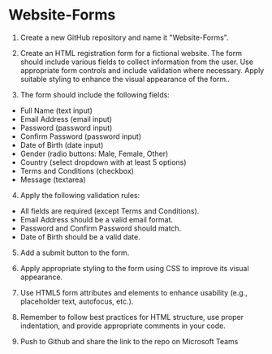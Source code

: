 # Website-Forms

1. Create a new GitHub repository and name it "Website-Forms".

2. Create an HTML registration form for a fictional website. 
The form should include various fields to collect information from the user. 
Use appropriate form controls and include validation where necessary. 
Apply suitable styling to enhance the visual appearance of the form.. 

3. The form should include the following fields:

- Full Name (text input)
- Email Address (email input)
- Password (password input)
- Confirm Password (password input)
- Date of Birth (date input)
- Gender (radio buttons: Male, Female, Other)
- Country (select dropdown with at least 5 options)
- Terms and Conditions (checkbox)
- Message (textarea)

4. Apply the following validation rules:

- All fields are required (except Terms and Conditions).
- Email Address should be a valid email format.
- Password and Confirm Password should match.
- Date of Birth should be a valid date.

5. Add a submit button to the form.

6. Apply appropriate styling to the form using CSS to improve its visual appearance.

7. Use HTML5 form attributes and elements to enhance usability (e.g., placeholder text, autofocus, etc.).

8. Remember to follow best practices for HTML structure, use proper indentation, and provide appropriate comments in your code.

9. Push to Github and share the link to the repo on Microsoft Teams
